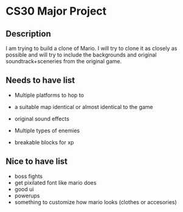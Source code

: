 # CS30 Major Project

## Description
I am trying to build a clone of Mario. I will try to clone it as closely  as possible and will try to include the backgrounds and original soundtrack+sceneries from the original game.

## Needs to have list
  - Multiple platforms to hop to
  - a suitable map identical or almost identical to the game
  - original sound effects

  - Multiple types of enemies
  - breakable blocks for xp


## Nice to have list
  - boss fights
  - get pixilated font like mario does
  - good ui 
  - powerups
  - something to customize how mario looks (clothes or accesories)
